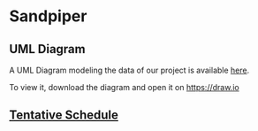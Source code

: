 # Sandpiper



## UML Diagram
A UML Diagram modeling the data of our project is available [here](https://github.com/Eckerd-CS-Capstone/Sandpiper/blob/master/documents/RoomDiagram.xml).

To view it, download the diagram and open it on https://draw.io

## [Tentative Schedule](https://github.com/Eckerd-CS-Capstone/Sandpiper/blob/master/documents/schedule.md)
